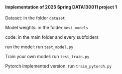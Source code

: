 #### Implementation of 2025 Spring DATA130011 project 1

Dataset: in the folder `dataset`

Model weights: in the folder `best_models`

code: in the main folder and every subfolders

run the model: run `test_model.py`

Train your own model: run `test_train.py`

Pytorch implemented version: run `train_pytorch.py`
